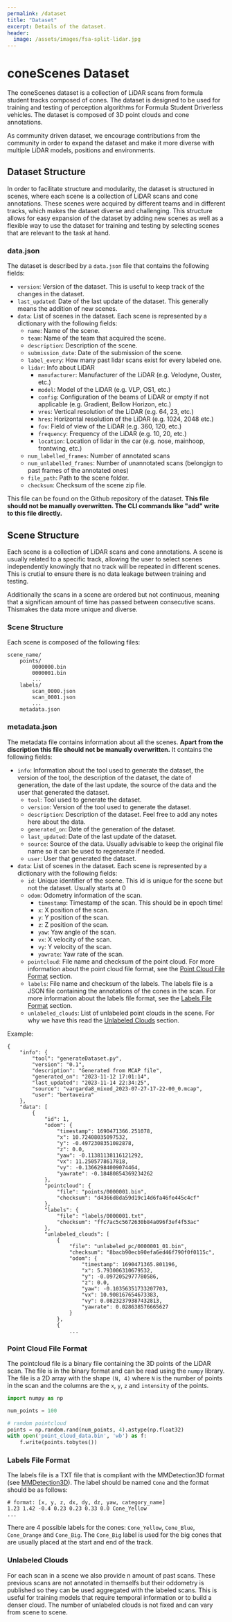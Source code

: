 ```yaml
---
permalink: /dataset
title: "Dataset"
excerpt: Details of the dataset.
header:
  image: /assets/images/fsa-split-lidar.jpg
---
```


# coneScenes Dataset

The coneScenes dataset is a collection of LiDAR scans from formula student tracks composed of cones. The dataset is designed to be used for training and testing of perception algorithms for Formula Student Driverless vehicles. The dataset is composed of 3D point clouds and cone annotations.

As community driven dataset, we encourage contributions from the community in order to expand the dataset and make it more diverse with multiple LiDAR models, positions and environments.

## Dataset Structure
In order to facilitate structure and modularity, the dataset is structured in scenes, where each scene is a collection of LiDAR scans and cone annotations. 
These scenes were acquired by different teams and in different tracks, which makes the dataset diverse and challenging. This structure allows for easy expansion of the dataset by adding new scenes as well as a flexible way to use the dataset for training and testing by selecting scenes that are relevant to the task at hand.

### data.json

The dataset is described by a `data.json` file that contains the following fields:

- `version`: Version of the dataset. This is useful to keep track of the changes in the dataset.
- `last_updated`: Date of the last update of the dataset. This generally means the addition of new scenes.
- `data`: List of scenes in the dataset. Each scene is represented by a dictionary with the following fields:
    - `name`: Name of the scene.
    - `team`: Name of the team that acquired the scene.
    - `description`: Description of the scene.
    - `submission_date`: Date of the submission of the scene.
    - `label_every`: How many past lidar scans exist for every labeled one.
    - `lidar`: Info about LiDAR
        - `manufacturer`: Manufacturer of the LiDAR (e.g. Velodyne, Ouster, etc.)
        - `model`: Model of the LiDAR (e.g. VLP, OS1, etc.)
        - `config`: Configuration of the beams of LiDAR or empty if not applicable (e.g. Gradient, Bellow Horizon, etc.)
        - `vres`: Vertical resolution of the LiDAR (e.g. 64, 23, etc.)
        - `hres`: Horizontal resolution of the LiDAR (e.g. 1024, 2048 etc.)
        - `fov`: Field of view of the LiDAR (e.g. 360, 120, etc.)
        - `frequency`: Frequency of the LiDAR (e.g. 10, 20, etc.)
        - `location`: Location of lidar in the car (e.g. nose, mainhoop, frontwing, etc.)
    - `num_labelled_frames`: Number of annotated scans
    - `num_unlabelled_frames`: Number of unannotated scans (belongign to past frames of the annotated ones)
    - `file_path`: Path to the scene folder.
    - `checksum`: Checksum of the scene zip file.

This file can be found on the Github repository of the dataset. **This file should not be manually overwritten. The CLI commands like "add" write to this file directly.**

## Scene Structure
Each scene is a collection of LiDAR scans and cone annotations. A scene is usually related to a specific track, allowing the user to select scenes independently knowingly that no track will be repeated in different scenes. This is crutial to ensure there is no data leakage between training and testing.

Additionally the scans in a scene are ordered but not continuous, meaning that a significan amount of time has passed between consecutive scans. Thismakes the data more unique and diverse.

### Scene Structure
Each scene is composed of the following files:

```
scene_name/
    points/
        0000000.bin
        0000001.bin
        ...
    labels/
        scan_0000.json
        scan_0001.json
        ...
    metadata.json
```

### metadata.json

The metadata file contains information about all the scenes. **Apart from the discription this file should not be manually overwritten.** It contains the following fields:

- `info`: Information about the tool used to generate the dataset, the version of the tool, the description of the dataset, the date of generation, the date of the last update, the source of the data and the user that generated the dataset.
    - `tool`: Tool used to generate the dataset.
    - `version`: Version of the tool used to generate the dataset.
    - `description`: Description of the dataset. Feel free to add any notes here about the data.
    - `generated_on`: Date of the generation of the dataset.
    - `last_updated`: Date of the last update of the dataset.
    - `source`: Source of the data. Usually advisable to keep the original file name so it can be used to regenerate if needed.
    - `user`: User that generated the dataset.
- `data`: List of scenes in the dataset. Each scene is represented by a dictionary with the following fields:
    - `id`: Unique identifier of the scene. This id is unique for the scene but not the dataset. Usually starts at 0
    - `odom`: Odometry information of the scan.
        - `timestamp`: Timestamp of the scan. This should be in epoch time!
        - `x`: X position of the scan.
        - `y`: Y position of the scan.
        - `z`: Z position of the scan.
        - `yaw`: Yaw angle of the scan.
        - `vx`: X velocity of the scan.
        - `vy`: Y velocity of the scan.
        - `yawrate`: Yaw rate of the scan.
    - `pointcloud`: File name and checksum of the point cloud. For more information about the point cloud file format, see the [Point Cloud File Format](#point-cloud-file-format) section.        
    - `labels`: File name and checksum of the labels. The labels file is a JSON file containing the annotations of the cones in the scan. For more information about the labels file format, see the [Labels File Format](#labels-file-format) section.
    - `unlabeled_clouds`: List of unlabeled point clouds in the scene. For why we have this read the [Unlabeled Clouds](#unlabeled-clouds) section.

Example:

```
{
    "info": {
        "tool": "generateDataset.py",
        "version": "0.1",
        "description": "Generated from MCAP file",
        "generated_on": "2023-11-12 17:01:14",
        "last_updated": "2023-11-14 22:34:25",
        "source": "vargarda8_mixed_2023-07-27-17-22-00_0.mcap",
        "user": "bertaveira"
    },
    "data": [
        {
            "id": 1,
            "odom": {
                "timestamp": 1690471366.251078,
                "x": 10.72408035097532,
                "y": -0.4972308351082878,
                "z": 0.0,
                "yaw": -0.11381138116121292,
                "vx": 11.2505778617818,
                "vy": -0.13662984009074464,
                "yawrate": -0.18480854369234262
            },
            "pointcloud": {
                "file": "points/0000001.bin",
                "checksum": "d4366d8da59d19c14d6fa46fe445c4cf"
            },
            "labels": {
                "file": "labels/0000001.txt",
                "checksum": "ffc7ac5c5672630b84a096f3ef4f53ac"
            },
            "unlabeled_clouds": [
                {
                    "file": "unlabeled_pc/0000001_01.bin",
                    "checksum": "8bacb90ecb90efa6ed46f790f0f0115c",
                    "odom": {
                        "timestamp": 1690471365.801196,
                        "x": 5.793006310679532,
                        "y": -0.0972052977780586,
                        "z": 0.0,
                        "yaw": -0.10356351733207703,
                        "vx": 10.908167654673383,
                        "vy": 0.08232379387432813,
                        "yawrate": 0.028638576665627
                    }
                },
                {
                    ...
```


### Point Cloud File Format

The pointcloud file is a binary file containing the 3D points of the LiDAR scan. The file is in the binary format and can be read using the `numpy` library. The file is a 2D array with the shape `(N, 4)` where `N` is the number of points in the scan and the columns are the `x`, `y`, `z` and `intensity` of the points.

```python
import numpy as np

num_points = 100

# random pointcloud
points = np.random.rand(num_points, 4).astype(np.float32)
with open('point_cloud_data.bin', 'wb') as f:
    f.write(points.tobytes())
```

### Labels File Format

The labels file is a TXT file that is compliant with the MMDetection3D format (see [MMDetection3D](https://mmdetection3d.readthedocs.io/en/latest/advanced_guides/customize_dataset.html#label-format)). The label should be named `Cone` and the format should be as follows:

```
# format: [x, y, z, dx, dy, dz, yaw, category_name]
1.23 1.42 -0.4 0.23 0.23 0.33 0.0 Cone_Yellow
...
```

There are 4 possible labels for the cones: `Cone_Yellow`, `Cone_Blue`, `Cone_Orange` and `Cone_Big`. The `Cone_Big` label is used for the big cones that are usually placed at the start and end of the track.


### Unlabeled Clouds

For each scan in a scene we also provide n amount of past scans. These previous scans are not annotated in themselfs but their oddometry is published so they can be used aggregated with the labeled scans. This is useful for training models that require temporal information or to build a denser cloud. The number of unlabeled clouds is not fixed and can vary from scene to scene.
